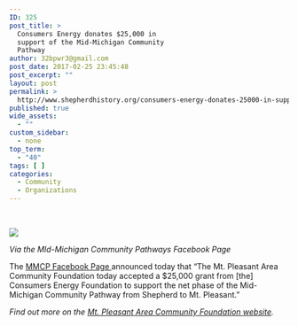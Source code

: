 ```yaml
---
ID: 325
post_title: >
  Consumers Energy donates $25,000 in
  support of the Mid-Michigan Community
  Pathway
author: 32bpwr3@gmail.com
post_date: 2017-02-25 23:45:48
post_excerpt: ""
layout: post
permalink: >
  http://www.shepherdhistory.org/consumers-energy-donates-25000-in-support-of-the-mid-michigan-community-pathway/
published: true
wide_assets:
  - ""
custom_sidebar:
  - none
top_term:
  - "40"
tags: [ ]
categories:
  - Community
  - Organizations
---
```

&nbsp;

<img class="wp-image-326" src="http://www.shepherdhistory.org/wp-content/uploads/2017/02/word-image.png" />

<em>Via the MId-Michigan Community Pathways Facebook Page</em>

The <a href="https://www.facebook.com/midmichpathways/posts/1585171831497131">MMCP Facebook Page </a>announced today that “The Mt. Pleasant Area Community Foundation today accepted a $25,000 grant from [the] Consumers Energy Foundation to support the net phase of the Mid-Michigan Community Pathway from Shepherd to Mt. Pleasant.”

<em>Find out more on the </em><a href="http://www.mpacf.org/news/2017/2/23/mpacf-awarded-grant-from-consumers-energy-foundation-in-support-of-shepherd-to-mt-pleasant-pathway"><em>Mt. Pleasant Area Community Foundation website</em></a><em>.</em>